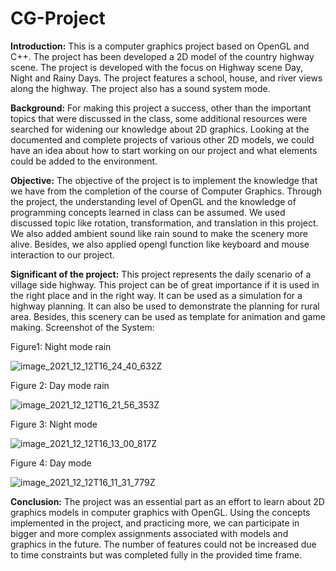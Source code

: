 # CG-Project
**Introduction:**
This is a computer graphics project based on OpenGL and C++. The project has been developed a 2D model of the country highway scene. The project is developed with the focus on Highway scene Day, Night and Rainy Days. The project features a school, house, and river views along the highway. The project also has a sound system mode.

**Background:**
For making this project a success, other than the important topics that were discussed in the class, some additional resources were searched for widening our knowledge about 2D graphics. Looking at the documented and complete projects of various other 2D models, we could have an idea about how to start working on our project and what elements could be added to the environment.

**Objective:**
The objective of the project is to implement the knowledge that we have from the completion of the course of Computer Graphics. Through the project, the understanding level of OpenGL and the knowledge of programming concepts learned in class can be assumed. We used discussed topic like rotation, transformation, and translation in this project. We also added ambient sound like rain sound to make the scenery more alive. Besides, we also applied opengl function like keyboard and mouse interaction to our project.

**Significant of the project:**
This project represents the daily scenario of a village side highway. This project can be of great importance if it is used in the right place and in the right way. It can be used as a simulation for a highway planning. It can also be used to demonstrate the planning for rural area. Besides, this scenery can be used as template for animation and game making. 
Screenshot of the System:

Figure1: Night mode rain

![image_2021_12_12T16_24_40_632Z](https://user-images.githubusercontent.com/74812296/146118801-8212edea-5707-4577-bbaf-bc7eff5a3054.png)


 
Figure 2: Day mode rain

![image_2021_12_12T16_21_56_353Z](https://user-images.githubusercontent.com/74812296/146119098-6ffffc8b-55af-4cac-8684-9fa09623fabd.png)


 
Figure 3: Night mode

![image_2021_12_12T16_13_00_817Z](https://user-images.githubusercontent.com/74812296/146119131-14d8d27e-5633-44ef-ad8b-b6ecf2120e14.png)


 
Figure 4: Day mode

![image_2021_12_12T16_11_31_779Z](https://user-images.githubusercontent.com/74812296/146119177-d037ac23-a664-43d1-bc49-fc27247ad30c.png)



**Conclusion:**
The project was an essential part as an effort to learn about 2D graphics models in computer graphics with OpenGL. Using the concepts implemented in the project, and practicing more, we can participate in bigger and more complex assignments associated with models and graphics in the future. The number of features could not be increased due to time constraints but was completed fully in the provided time frame.
	
